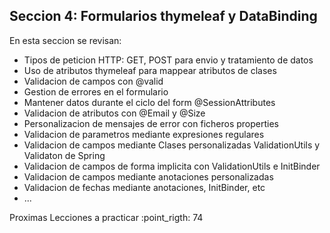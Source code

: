 ## Seccion 4: Formularios thymeleaf y DataBinding

En esta seccion se revisan:
- Tipos de peticion HTTP: GET, POST para envio y tratamiento de datos
- Uso de atributos thymeleaf para mappear atributos de clases
- Validacion de campos con @valid
- Gestion de errores en el formulario
- Mantener datos durante el ciclo del form @SessionAttributes
- Validacion de atributos con @Email y @Size
- Personalizacion de mensajes de error con ficheros properties
- Validacion de parametros mediante expresiones regulares
- Validacion de campos mediante Clases personalizadas ValidationUtils y Validaton de Spring
- Validacion de campos de forma implicita con ValidationUtils e InitBinder
- Validacion de campos mediante anotaciones personalizadas
- Validacion de fechas mediante anotaciones, InitBinder, etc
- ...

Proximas Lecciones a practicar :point_rigth: 74